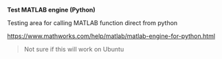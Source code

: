 **Test MATLAB engine (Python)**

Testing area for calling MATLAB function direct from python

https://www.mathworks.com/help/matlab/matlab-engine-for-python.html

> Not sure if this will work on Ubuntu

